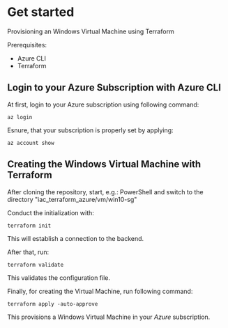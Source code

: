 # Get started

Provisioning an Windows Virtual Machine using Terraform

Prerequisites:
 - Azure CLI
 - Terraform

## Login to your Azure Subscription with Azure CLI

At first, login to your Azure subscription using following command:

```
az login
```

Esnure, that your subscription is properly set by applying:

```
az account show
```

## Creating the Windows Virtual Machine with Terraform

After cloning the repository, start, e.g.: PowerShell and switch to the directory "iac_terraform_azure/vm/win10-sg"

Conduct the initialization with:

```
terraform init
```

This will establish a connection to the backend.

After that, run:

```
terraform validate
```

This validates the configuration file.

Finally, for creating the Virtual Machine, run following command:

```
terraform apply -auto-approve
```

This provisions a Windows Virtual Machine in your *Azure* subscription.
